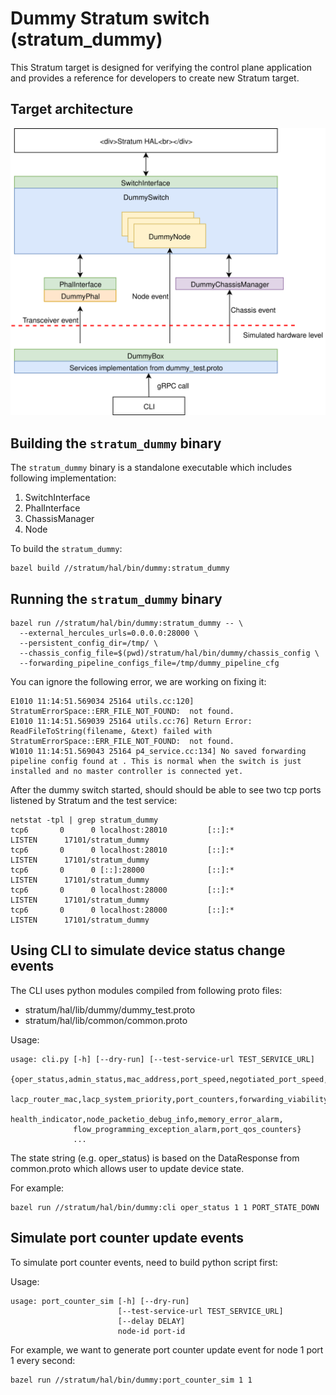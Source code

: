 Dummy Stratum switch (stratum_dummy)
====

This Stratum target is designed for verifying the control plane application and provides a reference for developers to create new Stratum target.

## Target architecture
![architecture](arch.svg)

## Building the `stratum_dummy` binary

The `stratum_dummy` binary is a standalone executable which includes following implementation:

1. SwitchInterface
2. PhalInterface
3. ChassisManager
4. Node

To build the `stratum_dummy`:

```
bazel build //stratum/hal/bin/dummy:stratum_dummy
```

## Running the `stratum_dummy` binary

```
bazel run //stratum/hal/bin/dummy:stratum_dummy -- \
  --external_hercules_urls=0.0.0.0:28000 \
  --persistent_config_dir=/tmp/ \
  --chassis_config_file=$(pwd)/stratum/hal/bin/dummy/chassis_config \
  --forwarding_pipeline_configs_file=/tmp/dummy_pipeline_cfg
```

You can ignore the following error, we are working on fixing it:

```
E1010 11:14:51.569034 25164 utils.cc:120] StratumErrorSpace::ERR_FILE_NOT_FOUND:  not found.
E1010 11:14:51.569039 25164 utils.cc:76] Return Error: ReadFileToString(filename, &text) failed with StratumErrorSpace::ERR_FILE_NOT_FOUND:  not found.
W1010 11:14:51.569043 25164 p4_service.cc:134] No saved forwarding pipeline config found at . This is normal when the switch is just installed and no master controller is connected yet.
```

After the dummy switch started, should should be able to see two tcp ports listened by Stratum and the test service:

```
netstat -tpl | grep stratum_dummy
tcp6       0      0 localhost:28010         [::]:*                  LISTEN      17101/stratum_dummy
tcp6       0      0 localhost:28010         [::]:*                  LISTEN      17101/stratum_dummy
tcp6       0      0 [::]:28000              [::]:*                  LISTEN      17101/stratum_dummy
tcp6       0      0 localhost:28000         [::]:*                  LISTEN      17101/stratum_dummy
tcp6       0      0 localhost:28000         [::]:*                  LISTEN      17101/stratum_dummy
```

## Using CLI to simulate device status change events

The CLI uses python modules compiled from following proto files:
- stratum/hal/lib/dummy/dummy_test.proto
- stratum/hal/lib/common/common.proto

Usage:

```
usage: cli.py [-h] [--dry-run] [--test-service-url TEST_SERVICE_URL]
              {oper_status,admin_status,mac_address,port_speed,negotiated_port_speed,
              lacp_router_mac,lacp_system_priority,port_counters,forwarding_viability,
              health_indicator,node_packetio_debug_info,memory_error_alarm,
              flow_programming_exception_alarm,port_qos_counters}
              ...
```

The state string (e.g. oper_status) is based on the DataResponse from common.proto which allows user to update device state.

For example:

```
bazel run //stratum/hal/bin/dummy:cli oper_status 1 1 PORT_STATE_DOWN
```

## Simulate port counter update events

To simulate port counter events, need to build python script first:

Usage:
```
usage: port_counter_sim [-h] [--dry-run]
                        [--test-service-url TEST_SERVICE_URL]
                        [--delay DELAY]
                        node-id port-id
```

For example, we want to generate port counter update event for node 1 port 1 every second:
```
bazel run //stratum/hal/bin/dummy:port_counter_sim 1 1
```

